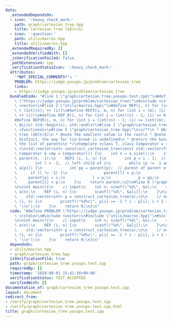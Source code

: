 ```yaml
---
data:
  _extendedDependsOn:
  - icon: ':heavy_check_mark:'
    path: graph/cartesian_tree.hpp
    title: Cartesian tree ($O(n)$)
  - icon: ':question:'
    path: utils/macros.hpp
    title: utils/macros.hpp
  _extendedRequiredBy: []
  _extendedVerifiedWith: []
  _isVerificationFailed: false
  _pathExtension: cpp
  _verificationStatusIcon: ':heavy_check_mark:'
  attributes:
    '*NOT_SPECIAL_COMMENTS*': ''
    PROBLEM: https://judge.yosupo.jp/problem/cartesian_tree
    links:
    - https://judge.yosupo.jp/problem/cartesian_tree
  bundledCode: "#line 1 \"graph/cartesian_tree.yosupo.test.cpp\"\n#define PROBLEM\
    \ \"https://judge.yosupo.jp/problem/cartesian_tree\"\n#include <cstdio>\n#include\
    \ <vector>\n#line 2 \"utils/macros.hpp\"\n#define REP(i, n) for (int i = 0; (i)\
    \ < (int)(n); ++ (i))\n#define REP3(i, m, n) for (int i = (m); (i) < (int)(n);\
    \ ++ (i))\n#define REP_R(i, n) for (int i = (int)(n) - 1; (i) >= 0; -- (i))\n\
    #define REP3R(i, m, n) for (int i = (int)(n) - 1; (i) >= (int)(m); -- (i))\n#define\
    \ ALL(x) std::begin(x), std::end(x)\n#line 2 \"graph/cartesian_tree.hpp\"\n#include\
    \ <functional>\n#line 5 \"graph/cartesian_tree.hpp\"\n\n/**\n * @brief Cartesian\
    \ tree ($O(n)$)\n * @note the smallest value is the root\n * @note if a is not\
    \ distinct, the way for tie-break is undefined\n * @return the binary tree as\
    \ the list of parents\n */\ntemplate <class T, class Comparator = std::less<int>\
    \ >\nstd::vector<int> construct_cartesian_tree(const std::vector<T> & a, const\
    \ Comparator & cmp = Comparator()) {\n    int n = a.size();\n    std::vector<int>\
    \ parent(n, -1);\n    REP3 (i, 1, n) {\n        int p = i - 1;  // parent of i\n\
    \        int l = -1;  // left child of i\n        while (p != -1 and cmp(a[i],\
    \ a[p])) {\n            int pp = parent[p];  // parent of parent of i\n      \
    \      if (l != -1) {\n                parent[l] = p;\n            }\n       \
    \     parent[p] = i;\n            l = p;\n            p = pp;\n        }\n   \
    \     parent[i] = p;\n    }\n    return parent;\n}\n#line 6 \"graph/cartesian_tree.yosupo.test.cpp\"\
    \n\nint main(){\n    // input\n    int n; scanf(\"%d\", &n);\n    std::vector<int>\
    \ a(n);\n    REP (i, n) {\n        scanf(\"%d\", &a[i]);\n    }\n\n    // solve\n\
    \    std::vector<int> p = construct_cartesian_tree(a);\n\n    // output\n    REP\
    \ (i, n) {\n        printf(\"%d%c\", p[i] == -1 ? i : p[i], i + 1 < n ? ' ' :\
    \ '\\n');\n    }\n    return 0;\n}\n"
  code: "#define PROBLEM \"https://judge.yosupo.jp/problem/cartesian_tree\"\n#include\
    \ <cstdio>\n#include <vector>\n#include \"utils/macros.hpp\"\n#include \"graph/cartesian_tree.hpp\"\
    \n\nint main(){\n    // input\n    int n; scanf(\"%d\", &n);\n    std::vector<int>\
    \ a(n);\n    REP (i, n) {\n        scanf(\"%d\", &a[i]);\n    }\n\n    // solve\n\
    \    std::vector<int> p = construct_cartesian_tree(a);\n\n    // output\n    REP\
    \ (i, n) {\n        printf(\"%d%c\", p[i] == -1 ? i : p[i], i + 1 < n ? ' ' :\
    \ '\\n');\n    }\n    return 0;\n}\n"
  dependsOn:
  - utils/macros.hpp
  - graph/cartesian_tree.hpp
  isVerificationFile: true
  path: graph/cartesian_tree.yosupo.test.cpp
  requiredBy: []
  timestamp: '2020-08-01 15:41:36+09:00'
  verificationStatus: TEST_ACCEPTED
  verifiedWith: []
documentation_of: graph/cartesian_tree.yosupo.test.cpp
layout: document
redirect_from:
- /verify/graph/cartesian_tree.yosupo.test.cpp
- /verify/graph/cartesian_tree.yosupo.test.cpp.html
title: graph/cartesian_tree.yosupo.test.cpp
---
```

